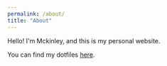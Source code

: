 ```yaml
---
permalink: /about/
title: "About"
---
```


Hello! I'm Mckinley, and this is my personal website.

You can find my dotfiles [here](https://github.com/MckinleyX/dotfiles).


